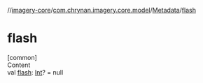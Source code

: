 //[imagery-core](../../../index.md)/[com.chrynan.imagery.core.model](../index.md)/[Metadata](index.md)/[flash](flash.md)



# flash  
[common]  
Content  
val [flash](flash.md): [Int](https://kotlinlang.org/api/latest/jvm/stdlib/kotlin/-int/index.html)? = null  



